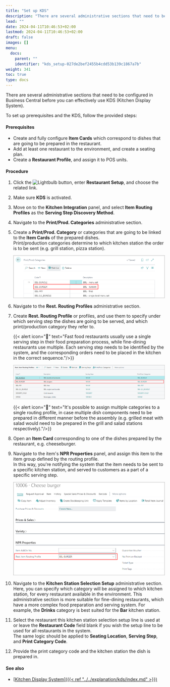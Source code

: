 ```yaml
---
title: "Set up KDS"
description: "There are several administrative sections that need to be configured in Business Central before you can effectively use KDS (Kitchen Display System)."
lead: ""
date: 2024-04-11T10:46:53+02:00
lastmod: 2024-04-11T10:46:53+02:00
draft: false
images: []
menu:
  docs:
    parent: ""
    identifier: "kds_setup-027de2bef2455b4cdd53b139c1867a7b"
weight: 341
toc: true
type: docs
---
```


There are several administrative sections that need to be configured in Business Central before you can effectively use KDS (Kitchen Display System). 

To set up prerequisites and the KDS, follow the provided steps:

#### Prerequisites

- Create and fully configure **Item Cards** which correspond to dishes that are going to be prepared in the restaurant.
- Add at least one restaurant to the environment, and create a seating plan.
- Create a **Restaurant Profile**, and assign it to POS units.

#### Procedure 

1. Click the ![Lightbulb](Lightbulb_icon.PNG) button, enter **Restaurant Setup**, and choose the related link. 
2. Make sure **KDS** is activated. 
3. Move on to the **Kitchen Integration** panel, and select **Item Routing Profiles** as the **Serving Step Discovery Method**.
4. Navigate to the **Print/Prod. Categories** administrative section. 
5. Create a **Print/Prod. Category** or categories that are going to be linked to the **Item Cards** of the prepared dishes.       
   Print/production categories determine to which kitchen station the order is to be sent (e.g. grill station, pizza station).

   ![print_categories](Images/print_categories.PNG)

6. Navigate to the **Rest. Routing Profiles** administrative section. 
7. Create **Rest. Routing Profile** or profiles, and use them to specify under which serving step the dishes are going to be served, and which print/production category they refer to.      

   {{< alert icon="📝" text="Fast food restaurants usually use a single serving step in their food preparation process, while fine-dining restaurants use multiple. Each serving step needs to be identified by the system, and the corresponding orders need to be placed in the kitchen in the correct sequence."/>}}

   ![routing_profiles](Images/routing_profiles.PNG)

   {{< alert icon="📝" text="It's possible to assign multiple categories to a single routing profile, in case multiple dish components need to be prepared in different manner before the assembly (e.g. grilled meat with salad would need to be prepared in the grill and salad stations respectively)."/>}}
   
8. Open an **Item Card** corresponding to one of the dishes prepared by the restaurant, e.g. cheeseburger.
9. Navigate to the item's **NPR Properties** panel, and assign this item to the item group defined by the routing profile.    
   In this way, you're notifying the system that the item needs to be sent to a specific kitchen station, and served to customers as a part of a specific serving step. 

   ![routing_properties](Images/routing_properties.PNG)

10. Navigate to the **Kitchen Station Selection Setup** administrative section.       
    Here, you can specify which category will be assigned to which kitchen station, for every restaurant available in the environment. This administrative section is more suitable for fine-dining restaurants, which have a more complex food preparation and serving system. For example, the **Drinks** category is best suited for the **Bar** kitchen station.
11. Select the restaurant this kitchen station selection setup line is used at or leave the **Restaurant Code** field blank if you wish the setup line to be used for all restaurants in the system.       
    The same logic should be applied to **Seating Location**, **Serving Step**, and **Print Category Code**.
12. Provide the print category code and the kitchen station the dish is prepared in. 


#### See also

- [<ins>Kitchen Display System<ins>]({{< ref "../../explanation/kds/index.md" >}})